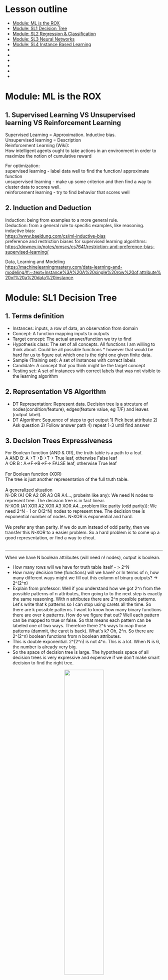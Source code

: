 # Lesson outline
- [Module: ML is the ROX](#1)
- [Module: SL1 Decision Tree](#2)
- [Module: SL2 Regression & Classification](#3)
- [Module: SL3 Neural Networks](#4)
- [Module: SL4 Instance Based Learning](#5)
- []()
- []()
- []()
- []()
- []()
- []()


<h1 id="1">Module: ML is the ROX</h1>

## 1. Supervised Learning VS Unsupervised learning VS Reinforcement Learning
Supervised Learning = Approximation. Inductive bias.<br />
Unsupervised learning = Description<br />
Reinforcement Learning (Wiki): <br />
How intelligent agents ought to take actions in an environment in order to maximize the notion of cumulative reward<br />

For optimization:<br />
supervised learning - label data well to find the function/ approximate function<br />
unsupervised learning - make up some criterion and then find a way to cluster data to scores well.<br />
reinforcement learning - try to find behavior that scores well<br />

## 2. Induction and Deduction
Induction: being from examples to a more general rule.<br />
Deduction: from a general rule to specific examples, like reasoning.<br />
inductive bias: <br />
https://www.baeldung.com/cs/ml-inductive-bias<br />
preference and restriction biases for supervised learning algorithms:<br />
https://downey.io/notes/omscs/cs7641/restriction-and-preference-bias-supervised-learning/<br />

Data, Learning and Modeling<br />
https://machinelearningmastery.com/data-learning-and-modeling/#:~:text=Instance%3A%20A%20single%20row%20of,attribute%20of%20a%20data%20instance.


<h1 id="2">Module: SL1 Decision Tree</h1>

## 1. Terms definition
 * Instances: inputs, a row of data, an observation from domain <br />
 * Concept: A function mapping inputs to outputs<br />
 * Target concept: The actual answer/function we try to find<br />
 * Hypothesis class: The set of all concepts. All functions I am willing to think about. Could be all possible functions  * however that would be hard for us to figure out which one is the right one given finite data.<br />
 * Sample (Training set): A set of instances with correct labels<br />
 * Candidate: A concept that you think might be the target concept<br />
 * Testing set: A set of instances with correct labels that was not visible to the learning algorithm<br />

## 2. Representation VS Algorithm
 * DT Representation: Represent data. Decision tree is a strcuture of nodes(condition/feature), edges(feature value, eg T/F) and leaves (output label).<br />
 * DT Algorithm: Sequence of steps to get output 1) Pick best attribute 2) Ask question 3) Follow answer path 4) repeat 1-3 until find answer<br />

## 3. Decision Trees Expressiveness
For Boolean function (AND & OR), the truth table is a path to a leaf.<br />
A AND B: A->T->B->T-> True leaf, otherwise False leaf<br />
A OR B : A->F->B->F-> FALSE leaf, otherwise True leaf<br />
<br />
For Boolean function (XOR)<br />
The tree is just another representation of the full truth table. <br />
<br />
A generalized situation<br />
N-OR (A1 OR A2 OR A3 OR A4..., probelm like any): We need N nodes to represent tree. The decision tree is in fact linear.<br />
N-XOR  (A1 XOR A2 XOR A3 XOR A4...problem like parity (odd parity)): We need 2^N - 1 or O(2^N) nodes to represent tree. The decision tree is exponential number of nodes. N-XOR is exponential and hard.<br />
<br />
We prefer any than parity. If we do sum instead of odd parity, then we transfer this N-XOR to a easier problem. So a hard problem is to come up a good representation, or find a way to cheat.<br />
<br />
- - - -
When we have N boolean attributes (will need n! nodes), output is boolean. <br />
 * How many rows will we have for truth table itself - > 2^N<br />
 * How many decision tree (functions) will we have? or In terms of n, how many different ways might we fill out this column of binary outputs? -> 2^(2^n) <br />
 * Explain from professor: Well if you understand how we got 2^n from the possible patterns of n attributes, then going to to the next step is exactly the same reasoning. With n attributes there are 2^n possible patterns. Let's write that k patterns so I can stop using carets all the time. So there are k possible patterns. I want to know how many binary functions there are over k patterns.  How do we figure that out? Well each pattern can be mapped to true or false. So that means each pattern can be labeled one of two ways. Therefore there 2^k ways to map those patterns (dammit, the caret is back). What's k? Oh, 2^n. So there are 2^(2^n) boolean functions from n boolean attributes.<br />
 * This is double exponential. 2^(2^n) is not 4^n. This is a lot. When N is 6, the number is already very big.<br />
 * So the space of decision tree is large. The hypothesis space of all decision trees is very expressive and expensive if we don't make smart decision to find the right tree.

<p align="center" width="100%">
    <img width="50%" src="https://github.com/audrey617/Notes/blob/main/ML/images/1.JPG?raw=true">
</p>

### 4. ID3 (Top down, greedy appraoch, returns optimal decision tree, prefer shorter tree than long tree)
Best selection is based on **largest Information gain or smallest entropy**<br />
IG = H(S) - H(S|A). H(S|A) is uncertainty(entropy) after splitting set S  on attribute A.<br />
https://en.wikipedia.org/wiki/ID3_algorithm  & StatQuest 

<p align="center" width="100%">
    <img width="30%" src="https://github.com/audrey617/Notes/blob/main/ML/images/3.JPG?raw=true">
</p>
<p align="center" width="100%">
    <img width="60%" src="https://github.com/audrey617/Notes/blob/main/ML/images/4.JPG?raw=true">
</p>

```
ID3 (Examples, Target_Attribute, Attributes)
    Create a root node for the tree
    If all examples are positive, Return the single-node tree Root, with label = +.
    If all examples are negative, Return the single-node tree Root, with label = -.
    If number of predicting attributes is empty, then Return the single node tree Root,
    with label = most common value of the target attribute in the examples.
    Otherwise Begin
        A ← The Attribute that best classifies examples.
        Decision Tree attribute for Root = A.
        For each possible value, vi, of A,
            Add a new tree branch below Root, corresponding to the test A = vi.
            Let Examples(vi) be the subset of examples that have the value vi for A
            If Examples(vi) is empty
                Then below this new branch add a leaf node with label = most common target value in the examples
            Else below this new branch add the subtree ID3 (Examples(vi), Target_Attribute, Attributes – {A})
    End
    Return Root
```

### 5. ID3 Bias (Inductive Bias)
Restriction Bias: hypothesis set space H. <br/>
Reference Bias: subset of hypothesis (n belongs to H). Short or long, how to split(gini or entropy), which tree to prefer (accuracy? precision?)<br/>

### 5. Other considerations(Continuous Attributes, Repeat attribute, When to stop, regression tree)
Continuous Attributes: split attribute range into equal intervals<br/>
Repeat attribute along a path in a tree: NO for discrete attributes But YES for continuous attributes since we can ask different question on the same attribute. eg, ask age attribute "is it above 30", then ask "is it above 15" makes sense.<br/> 
When to stop: 1) Everything is cliassified correctly 2) No more attributes 3) overfitting-> cross-validation, validation curve& learning curve, pre-pruning or post-pruning  (Don't violate Occam's razor: entities should not be multiplied beyond necessity)<br/> 
Regression Tree: https://scikit-learn.org/stable/modules/generated/sklearn.tree.DecisionTreeRegressor.html<br/> 
What to do for splitting: Need continuous outputs. Information gain is not available since it is unable to measure information on continuous values well and won't generalize well. Measure errors/mixedup things can use variance. Gain ratio is also one option <br/> 
What to do for leaves:  Average, local linear fit.<br/> 


<h1 id="3">Module: SL2 Regression & Classification</h1>
Regression: falling back to mean<br/> 
https://en.wikipedia.org/wiki/Regression_analysis

### 1. Errors
Our goal is to find the values of θ(coefficient) that minimize the above sum of squared errors (Mean Sqaure error. MSE). One of the common approach is to use calculus. This is where the gradient descent algorithm comes in handy. Also notice, how easy it is to take a derivative of this error function. So take a good look at the gradient descent algorithm document and come back here to find the linear equation that fits our data.<br/>

### 2. Polynomial Regression
General linear model. Detail see wiki link. Get weight/coefficient <br/> 

$$ W = (X^TX)^{-1}X^TY $$  

### 3. Model Selection & overfitting/underfitting Cross Validation
The goal of Machine Learning is "Generalization". One meaning of "fold": "consisting of so many parts or facets." So, n-fold cross validation means the data is in n parts. - Michael Littman <br/>
Overfitting, underfitting - learning curve & validation curve <br/> 
https://scikit-learn.org/stable/modules/cross_validation.html <br/> 
https://en.wikipedia.org/wiki/Cross-validation_(statistics) <br/> 

### 4. Input Spaces
Scalar continuous input  <br/> 
vector continuous input  <br/> 
discrete input, Scalar or vector<br/> 

<h1 id="4">Module: SL3 Neural Networks</h1>

### 1. Perceptron

A perceptron is a linear function (equal to threshold), and it computes hyperplanes.<br/> 

**Perceptron units expressions of boolean** <br/> 
If we focus on X1 ∈ {0,1} and X2 ∈ {0,1}. What W1,W2 and θ can be?<br/> 
AND: 1/2, 1/2, 3/4<br/> 
OR: 1/2, 1/2, 1/4<br/> 
NOT for X1: W1 = -1, θ = 0<br/> 
XOR: requires 2 perceptrons<br/> 
<p align="center" width="100%">
    <img width="50%" src="https://github.com/audrey617/Notes/blob/main/ML/images/5.JPG?raw=true">
</p>

**Perceptron Training** <br/> 
Given examples, find weights that map inputs to outputs. Two different rules are developed. One is Perceptron rule (use threshold output) and the other is gradient descent/delta rule (use unthreshold values)<br/> 

**Perceptron Training: Perceptron rule** <br/> 
https://en.wikipedia.org/wiki/Perceptron See learning algorithm part for details.<br/> 
The idea is to update weights by rewarding correct (increase weight) and punishing wrong (reduce weight). Learning rate is used to control the weight change speed so as to avoid overshooting. If the data is linearly separable, the perceptron will find the seperate line in finite iterations. However, whether a data is linearly separable is usualy unknown. So we use threshold to stop loop: repeated until the iteration error is less than a user-specified error threshold. (If it is known this dataset is linear seperatable, we could set the error to 0. But maybe not ideal to do so), or a predetermined number of iterations have been completed then stop.
<br/> 
<p align="center" width="100%">
    <img width="50%" src="https://github.com/audrey617/Notes/blob/main/ML/images/6.JPG?raw=true">
</p>
<br/> 

**Perceptron Training: Gradient descent. More robust for non-linear separability** <br/> 
To minimize error E(W) <br/> 
<p align="center" width="100%">
    <img width="80%" src="https://github.com/audrey617/Notes/blob/main/ML/images/7.JPG?raw=true">
</p>
<br/> 

**Perceptron Training: Compare** <br/> 
<p align="center" width="100%">
    <img width="40%" src="https://github.com/audrey617/Notes/blob/main/ML/images/8.JPG?raw=true">
</p>





<h1 id="5">Module: SL4 Instance Based Learning</h1>
